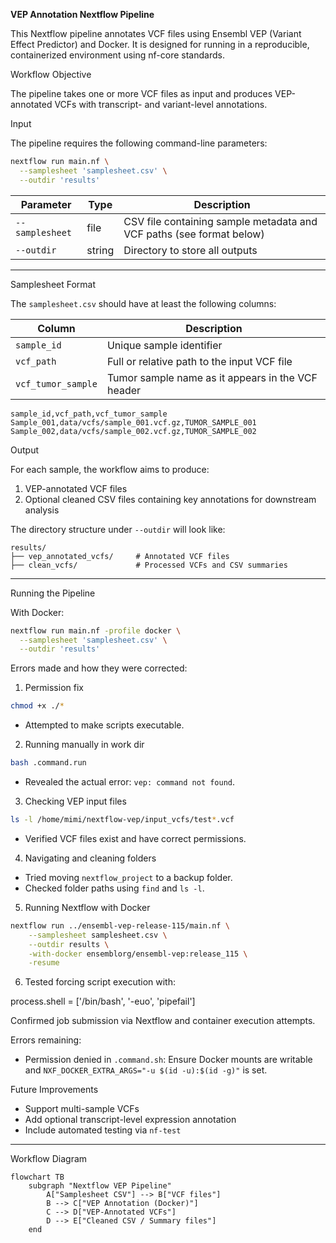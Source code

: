 **VEP Annotation Nextflow Pipeline**

This Nextflow pipeline annotates VCF files using Ensembl VEP (Variant Effect Predictor) and Docker. It is designed for running in a reproducible, containerized environment using nf-core standards.

Workflow Objective

The pipeline takes one or more VCF files as input and produces VEP-annotated VCFs with transcript- and variant-level annotations.

Input

The pipeline requires the following command-line parameters:

```bash
nextflow run main.nf \
  --samplesheet 'samplesheet.csv' \
  --outdir 'results'
```

| Parameter       | Type   | Description                                                          |
| --------------- | ------ | -------------------------------------------------------------------- |
| `--samplesheet` | file   | CSV file containing sample metadata and VCF paths (see format below) |
| `--outdir`      | string | Directory to store all outputs                                       |

---

Samplesheet Format

The `samplesheet.csv` should have at least the following columns:

| Column             | Description                                       |
| ------------------ | ------------------------------------------------- |
| `sample_id`        | Unique sample identifier                          |
| `vcf_path`         | Full or relative path to the input VCF file       |
| `vcf_tumor_sample` | Tumor sample name as it appears in the VCF header |



```csv
sample_id,vcf_path,vcf_tumor_sample
Sample_001,data/vcfs/sample_001.vcf.gz,TUMOR_SAMPLE_001
Sample_002,data/vcfs/sample_002.vcf.gz,TUMOR_SAMPLE_002
```

Output

For each sample, the workflow aims to produce:

1. VEP-annotated VCF files
2. Optional cleaned CSV files containing key annotations for downstream analysis

The directory structure under `--outdir` will look like:

```
results/
├── vep_annotated_vcfs/     # Annotated VCF files
├── clean_vcfs/             # Processed VCFs and CSV summaries
```

---

Running the Pipeline

With Docker:

```bash
nextflow run main.nf -profile docker \
  --samplesheet 'samplesheet.csv' \
  --outdir 'results'
```
 Errors made and how they were corrected:


1. Permission fix

```bash
chmod +x ./*
```

* Attempted to make scripts executable.

2. Running manually in work dir

```bash
bash .command.run
```

* Revealed the actual error: `vep: command not found`.

3. Checking VEP input files

```bash
ls -l /home/mimi/nextflow-vep/input_vcfs/test*.vcf
```

* Verified VCF files exist and have correct permissions.

4. Navigating and cleaning folders

* Tried moving `nextflow_project` to a backup folder.
* Checked folder paths using `find` and `ls -l`.

5. Running Nextflow with Docker

```bash
nextflow run ../ensembl-vep-release-115/main.nf \
    --samplesheet samplesheet.csv \
    --outdir results \
    -with-docker ensemblorg/ensembl-vep:release_115 \
    -resume
```
6. Tested forcing script execution with:

process.shell = ['/bin/bash', '-euo', 'pipefail']


Confirmed job submission via Nextflow and container execution attempts.

Errors remaining:

* Permission denied in `.command.sh`: Ensure Docker mounts are writable and `NXF_DOCKER_EXTRA_ARGS="-u $(id -u):$(id -g)"` is set.

Future Improvements

* Support multi-sample VCFs
* Add optional transcript-level expression annotation
* Include automated testing via `nf-test`



---
Workflow Diagram

```mermaid
flowchart TB
    subgraph "Nextflow VEP Pipeline"
        A["Samplesheet CSV"] --> B["VCF files"]
        B --> C["VEP Annotation (Docker)"]
        C --> D["VEP-Annotated VCFs"]
        D --> E["Cleaned CSV / Summary files"]
    end
```
